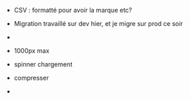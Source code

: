 - CSV : formatté pour avoir la marque etc?
- Migration travaillé sur dev hier, et je migre sur prod ce soir
-

- 1000px max
- spinner chargement
- compresser
-
